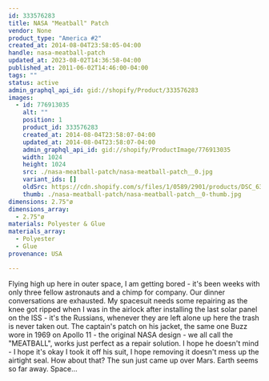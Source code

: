 ```yaml
---
id: 333576283
title: NASA "Meatball" Patch
vendor: None
product_type: "America #2"
created_at: 2014-08-04T23:58:05-04:00
handle: nasa-meatball-patch
updated_at: 2023-08-02T14:36:58-04:00
published_at: 2011-06-02T14:46:00-04:00
tags: ""
status: active
admin_graphql_api_id: gid://shopify/Product/333576283
images:
  - id: 776913035
    alt: ""
    position: 1
    product_id: 333576283
    created_at: 2014-08-04T23:58:07-04:00
    updated_at: 2014-08-04T23:58:07-04:00
    admin_graphql_api_id: gid://shopify/ProductImage/776913035
    width: 1024
    height: 1024
    src: ./nasa-meatball-patch/nasa-meatball-patch__0.jpg
    variant_ids: []
    oldSrc: https://cdn.shopify.com/s/files/1/0589/2901/products/DSC_6346_nasa.jpeg?v=1407211087
    thumb: ./nasa-meatball-patch/nasa-meatball-patch__0-thumb.jpg
dimensions: 2.75"ø
dimensions_array:
  - 2.75"ø
materials: Polyester & Glue
materials_array:
  - Polyester
  - Glue
provenance: USA

---
```


Flying high up here in outer space, I am getting bored - it's been weeks with only three fellow astronauts and a chimp for company. Our dinner conversations are exhausted. My spacesuit needs some repairing as the knee got ripped when I was in the airlock after installing the last solar panel on the ISS - it's the Russians, whenever they are left alone up here the trash is never taken out. The captain's patch on his jacket, the same one Buzz wore in 1969 on Apollo 11 - the original NASA design - we all call the "MEATBALL", works just perfect as a repair solution. I hope he doesn't mind - I hope it's okay I took it off his suit, I hope removing it doesn't mess up the airtight seal. How about that? The sun just came up over Mars. Earth seems so far away. Space...